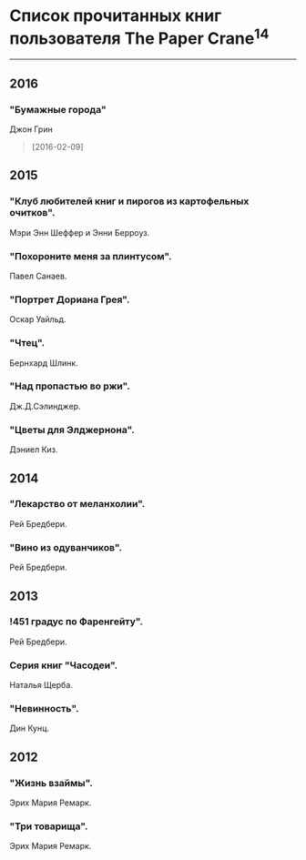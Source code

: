 # Список прочитанных книг пользователя The Paper Crane<sup>14</sup>
---

## 2016

### "Бумажные города"
Джон Грин
> [2016-02-09] 



## 2015

### "Клуб любителей книг и пирогов из картофельных очитков".
Мэри Энн Шеффер и Энни Берроуз.


### "Похороните  меня за плинтусом".
Павел Санаев.


### "Портрет Дориана Грея".
Оскар Уайльд.


### "Чтец".
Бернхард Шлинк.


### "Над пропастью во ржи".
Дж.Д.Сэлинджер.


### "Цветы для Элджернона".
Дэниел Киз.



## 2014

### "Лекарство от меланхолии".
Рей Бредбери.


### "Вино из одуванчиков".
Рей Бредбери.



## 2013

### !451 градус по Фаренгейту".
Рей Бредбери.


### Серия книг "Часодеи".
Наталья Щерба.


### "Невинность".
Дин Кунц.



## 2012

### "Жизнь взаймы".
Эрих Мария Ремарк.


### "Три товарища".
Эрих Мария Ремарк.



